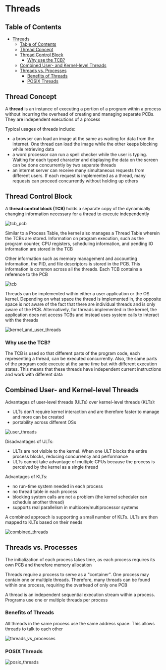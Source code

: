 # Threads

## Table of Contents

- [Threads](#threads)
  - [Table of Contents](#table-of-contents)
  - [Thread Concept](#thread-concept)
  - [Thread Control Block](#thread-control-block)
    - [Why use the TCB?](#why-use-the-tcb)
  - [Combined User- and Kernel-level Threads](#combined-user--and-kernel-level-threads)
  - [Threads vs. Processes](#threads-vs-processes)
    - [Benefits of Threads](#benefits-of-threads)
    - [POSIX Threads](#posix-threads)

## Thread Concept

A **thread** is an instance of executing a portion of a program within a process without incurring the overhead of creating and managing separate PCBs. They are independent executions of a process

Typical usages of threads include:

- a browser can load an image at the same as waiting for data from the internet. One thread can load the image while the other keeps blocking while retrieving data
- a word processor can run a spell checker while the user is typing. Waiting for each typed character and displaying the data on the screen can be done concurrently by two separate threads
- an internet server can receive many simultaneous requests from different users. If each request is implemented as a thread, many requests can proceed concurrently without holding up others

## Thread Control Block

A **thread control block (TCB)** holds a separate copy of the dynamically changing information necessary for a thread to execute independently

![tcb_pcb](/notes/assets/ptr/tcb_pcb.PNG)

Similar to a Process Table, the kernel also manages a Thread Table wherein the TCBs are stored. Information  on program execution, such as the program counter, CPU registers, scheduling information, and pending IO information are stored in the TCB

Other information such as memory management and accounting information, the PID, and file descriptors is stored in the PCB. This information is common across all the threads. Each TCB contains a reference to the PCB

![tcb](/notes/assets/ptr/tcb.PNG)

Threads can be implemented within either a user application or the OS kernel. Depending on what space the thread is implemented in, the opposite space is not aware of the fact that there are individual threads and is only aware of the PCB. Alternatively, for threads implemented in the kernel, the application does not access TCBs and instead uses system calls to interact with the threads

![kernel_and_user_threads](/notes/assets/ptr/kernel_and_user_threads.PNG)

### Why use the TCB?

The TCB is used so that different parts of the program code, each representing a thread, can be executed concurrently. Also, the same parts of the program code execute at the same time but with different execution states. This means that these threads have independent current instructions and work with different data

## Combined User- and Kernel-level Threads

Advantages of user-level threads (ULTs) over kernel-level threads (KLTs):

- ULTs don't require kernel interaction and are therefore faster to manage and more can be created
- portability across different OSs

![user_threads](/notes/assets/ptr/user_threads.PNG)

Disadvantages of ULTs:

- ULTs are not visible to the kernel. When one ULT blocks the entire process blocks, reducing concurrency and performance
- ULTs cannot take advantage of multiple CPUs because the process is perceived by the kernel as a single thread

Advantages of KLTs:

- no run-time system needed in each process
- no thread table in each process
- blocking system calls are not a problem (the kernel scheduler can schedule another thread)
- supports real parallelism in multicore/multiprocessor systems

A combined approach is supporting a small number of KLTs. ULTs are then mapped to KLTs based on their needs

![combined_threads](/notes/assets/ptr/combined_threads.PNG)

## Threads vs. Processes

The initialization of each process takes time, as each process requires its own PCB and therefore memory allocation

Threads require a process to serve as a "container". One process may contain one or multiple threads. Therefore, many threads can be found within one process, requiring the overhead of only one PCB

A thread is an independent sequential execution stream within a process. Programs use one or multiple threads per process

### Benefits of Threads

All threads in the same process use the same address space. This allows threads to talk to each other

![threads_vs_processes](/notes/assets/ptr/threads_vs_processes.PNG)

### POSIX Threads

![posix_threads](/notes/assets/ptr/posix_threads.PNG)
